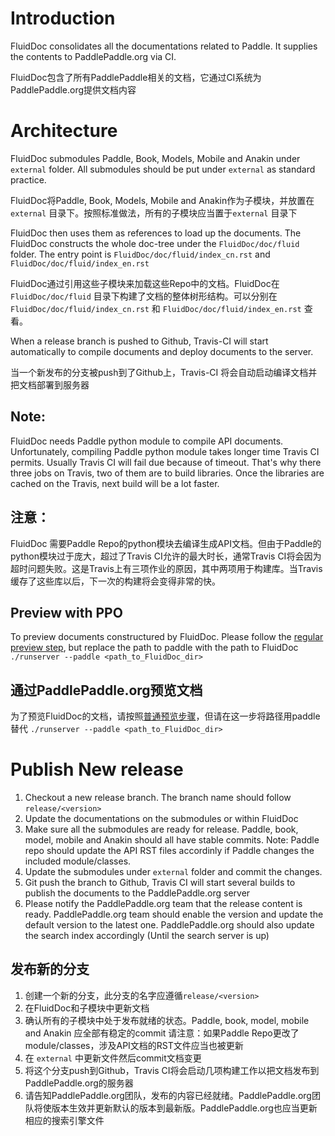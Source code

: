 # Introduction
FluidDoc consolidates all the documentations related to Paddle. It supplies the contents to PaddlePaddle.org via CI. 

FluidDoc包含了所有PaddlePaddle相关的文档，它通过CI系统为PaddlePaddle.org提供文档内容

# Architecture
FluidDoc submodules Paddle, Book, Models, Mobile and Anakin under `external` folder. All submodules should be put under `external` as standard practice. 

FluidDoc将Paddle, Book, Models, Mobile and Anakin作为子模块，并放置在 `external` 目录下。按照标准做法，所有的子模块应当置于`external` 目录下

FluidDoc then uses them as references to load up the documents. The FluidDoc constructs the whole doc-tree under the `FluidDoc/doc/fluid` folder. The entry point is `FluidDoc/doc/fluid/index_cn.rst` and `FluidDoc/doc/fluid/index_en.rst`

FluidDoc通过引用这些子模块来加载这些Repo中的文档。FluidDoc在 `FluidDoc/doc/fluid` 目录下构建了文档的整体树形结构。可以分别在 `FluidDoc/doc/fluid/index_cn.rst` 和 `FluidDoc/doc/fluid/index_en.rst` 查看。

When a release branch is pushed to Github, Travis-CI will start automatically to compile documents and deploy documents to the server. 

当一个新发布的分支被push到了Github上，Travis-CI 将会自动启动编译文档并把文档部署到服务器

## Note: 
FluidDoc needs Paddle python module to compile API documents. Unfortunately, compiling Paddle python module takes longer time Travis CI permits. Usually Travis CI will fail due because of timeout. That's why there three jobs on Travis, two of them are to build libraries. Once the libraries are cached on the Travis, next build will be a lot faster.

## 注意：
FluidDoc 需要Paddle Repo的python模块去编译生成API文档。但由于Paddle的python模块过于庞大，超过了Travis CI允许的最大时长，通常Travis CI将会因为超时问题失败。这是Travis上有三项作业的原因，其中两项用于构建库。当Travis缓存了这些库以后，下一次的构建将会变得非常的快。

## Preview with PPO
To preview documents constructured by FluidDoc. Please follow the [regular preview step](https://github.com/PaddlePaddle/PaddlePaddle.org/blob/develop/README.md), but replace the path to paddle with the path to FluidDoc
`./runserver --paddle <path_to_FluidDoc_dir>`

## 通过PaddlePaddle.org预览文档

为了预览FluidDoc的文档，请按照[普通预览步骤](https://github.com/PaddlePaddle/PaddlePaddle.org/blob/develop/README.md)，但请在这一步将路径用paddle替代
`./runserver --paddle <path_to_FluidDoc_dir>`


# Publish New release
1. Checkout a new release branch. The branch name should follow `release/<version>`
1. Update the documentations on the submodules or within FluidDoc
1. Make sure all the submodules are ready for release. Paddle, book, model, mobile and Anakin should all have stable commits. Note: Paddle repo should update the API RST files accordinly if Paddle changes the included module/classes. 
1. Update the submodules under `external` folder and commit the changes.
1. Git push the branch to Github, Travis CI will start several builds to publish the documents to the PaddlePaddle.org server
1. Please notify the PaddlePaddle.org team that the release content is ready. PaddlePaddle.org team should enable the version and update the default version to the latest one. PaddlePaddle.org should also update the search index accordingly (Until the search server is up)

## 发布新的分支
1. 创建一个新的分支，此分支的名字应遵循`release/<version>`
1. 在FluidDoc和子模块中更新文档
1. 确认所有的子模块中处于发布就绪的状态。Paddle, book, model, mobile and Anakin 应全部有稳定的commit
请注意：如果Paddle Repo更改了module/classes，涉及API文档的RST文件应当也被更新
1. 在 `external` 中更新文件然后commit文档变更
1. 将这个分支push到Github，Travis CI将会启动几项构建工作以把文档发布到PaddlePaddle.org的服务器
1. 请告知PaddlePaddle.org团队，发布的内容已经就绪。PaddlePaddle.org团队将使版本生效并更新默认的版本到最新版。PaddlePaddle.org也应当更新相应的搜索引擎文件


